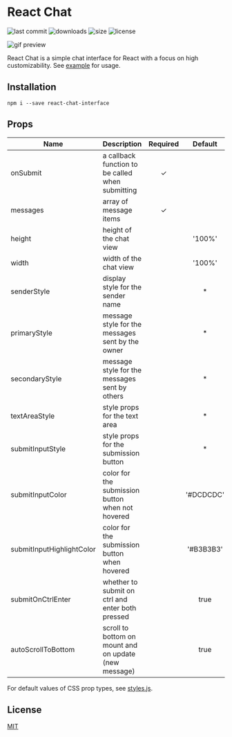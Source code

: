 # React Chat
![last commit](https://img.shields.io/github/last-commit/thinkty/react-chat?style=flat-square)
![downloads](https://img.shields.io/npm/dt/react-chat-interface?style=flat-square)
![size](https://img.shields.io/bundlephobia/min/react-chat-interface?style=flat-square)
![license](https://img.shields.io/github/license/thinkty/react-chat?style=flat-square)

![gif preview](https://imgur.com/kh3lmOQ.gif)

React Chat is a simple chat interface for React with a focus on high customizability.
See [example](https://github.com/thinkty/react-chat/tree/master/src/example) for usage.

## Installation
```
npm i --save react-chat-interface
```

## Props
| Name                      | Description                                           | Required |  Default  |  Types  |
|---------------------------|-------------------------------------------------------|:--------:|:---------:|:-------:|
| onSubmit                  | a callback function to be called when submitting      |     ✓    |           |   func  |
| messages                  | array of message items                                |     ✓    |           | [Message](https://github.com/thinkty/react-chat/blob/master/src/lib/Message.js) |
| height                    | height of the chat view                               |          |   '100%'  |  string |
| width                     | width of the chat view                                |          |   '100%'  |  string |
| senderStyle               | display style for the sender name                     |          |     *     |   CSS   |
| primaryStyle              | message style for the messages sent by the owner      |          |     *     |   CSS   |
| secondaryStyle            | message style for the messages sent by others         |          |     *     |   CSS   |
| textAreaStyle             | style props for the text area                         |          |     *     |   CSS   |
| submitInputStyle          | style props for the submission button                 |          |     *     |   CSS   |
| submitInputColor          | color for the submission button when not hovered      |          | '#DCDCDC' |  string |
| submitInputHighlightColor | color for the submission button when hovered          |          | '#B3B3B3' |  string |
| submitOnCtrlEnter         | whether to submit on ctrl and enter both pressed      |          |    true   |   bool  |
| autoScrollToBottom        | scroll to bottom on mount and on update (new message) |          |    true   |   bool  |

For default values of CSS prop types, see [styles.js](https://github.com/thinkty/react-chat/blob/master/src/lib/styles.js).

## License
[MIT](https://github.com/thinkty/react-chat/blob/master/LICENSE)
